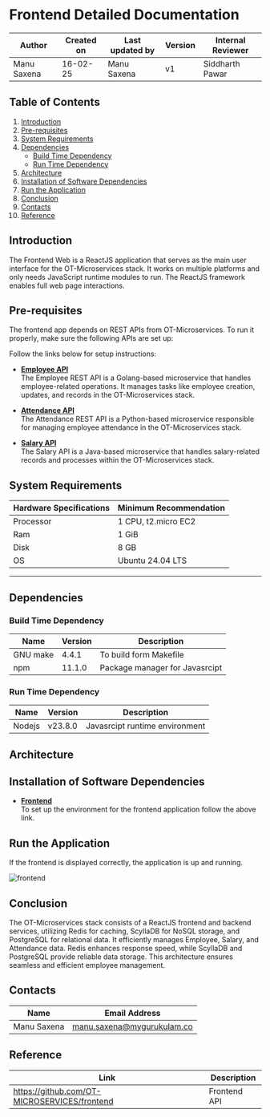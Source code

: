 # Frontend Detailed Documentation

| **Author** | **Created on** | **Last updated by** |**Version**| **Internal Reviewer** | 
|------------|----------------|---------------------|-----------|---------------|
| Manu Saxena | 16-02-25      | Manu Saxena        | v1 | Siddharth Pawar |  | | |

## **Table of Contents**  
1. [Introduction](#introduction)  
2. [Pre-requisites](#pre-requisites)  
3. [System Requirements](#system-requirements)  
4. [Dependencies](#dependencies)  
   - [Build Time Dependency](#build-time-dependency)  
   - [Run Time Dependency](#run-time-dependency)  
5. [Architecture](#architecture)  
6. [Installation of Software Dependencies](#installation-of-software-dependencies)  
7. [Run the Application](#run-the-application)  
8. [Conclusion](#conclusion)  
9. [Contacts](#contacts)  
10. [Reference](#reference)


## Introduction

The Frontend Web is a ReactJS application that serves as the main user interface for the OT-Microservices stack. It works on multiple platforms and only needs JavaScript runtime modules to run. The ReactJS framework enables full web page interactions.

## Pre-requisites

The frontend app depends on REST APIs from OT-Microservices. To run it properly, make sure the following APIs are set up:

Follow the links below for setup instructions:

* **[Employee API](https://github.com/snaatak-Zero-Downtime-Crew/Documentation/blob/Anuj-SCRUM-6/OT%20MS%20Understanding/Application/Employee/POC/README.MD)** <br>
The Employee REST API is a Golang-based microservice that handles employee-related operations. It manages tasks like employee creation, updates, and records in the OT-Microservices stack.<br>

* **[Attendance API](https://github.com/snaatak-Zero-Downtime-Crew/Documentation/blob/Aayush-SCRUM-2/OT%20MS%20Understanding/Applications/Attendance%20/POC/README.md)**<br>
The Attendance REST API is a Python-based microservice responsible for managing employee attendance in the OT-Microservices stack.<br>

* **[Salary API](https://github.com/snaatak-Zero-Downtime-Crew/Documentation/blob/Nikita-SCRUM-8/OT%20MS%20Understanding/Applications/Salary/POC/README.md)**<br>
The Salary API is a Java-based microservice that handles salary-related records and processes within the OT-Microservices stack.<br>

## System Requirements

| Hardware Specifications | Minimum Recommendation |
| ----------------------- | ---------------------- |
| Processor | 1 CPU, t2.micro EC2 | 
| Ram | 1 GiB |
| Disk | 8 GB |
| OS | Ubuntu 24.04 LTS |
***

## Dependencies

### Build Time Dependency

| Name | Version | Description |
| ---- | ------- | ----------- |
| GNU make | 4.4.1 | To build form Makefile |
| npm | 11.1.0 | Package manager for Javasrcipt |

### Run Time Dependency
| Name | Version | Description |
| ---- | ------- | ----------- |
| Nodejs | v23.8.0 | Javasrcipt runtime environment |

## Architecture




## Installation of Software Dependencies

* **[Frontend]()**<br>
To set up the environment for the frontend application follow the above link.

## Run the Application

If the frontend is displayed correctly, the application is up and running.

![frontend](https://github.com/user-attachments/assets/6d7a46a7-5eed-460b-a014-6dbdfd260a3f)


## Conclusion

The OT-Microservices stack consists of a ReactJS frontend and backend services, utilizing Redis for caching, ScyllaDB for NoSQL storage, and PostgreSQL for relational data. It efficiently manages Employee, Salary, and Attendance data. Redis enhances response speed, while ScyllaDB and PostgreSQL provide reliable data storage. This architecture ensures seamless and efficient employee management.

## Contacts

| Name| Email Address      |
|-----|--------------------------|
| Manu Saxena | manu.saxena@mygurukulam.co|




## Reference
|Link |	Description|
|------------------------------------|------------------------------------|
|https://github.com/OT-MICROSERVICES/frontend| Frontend API
